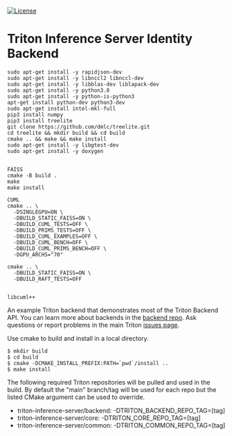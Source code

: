 <!--
# Copyright (c) 2020, NVIDIA CORPORATION. All rights reserved.
#
# Redistribution and use in source and binary forms, with or without
# modification, are permitted provided that the following conditions
# are met:
#  * Redistributions of source code must retain the above copyright
#    notice, this list of conditions and the following disclaimer.
#  * Redistributions in binary form must reproduce the above copyright
#    notice, this list of conditions and the following disclaimer in the
#    documentation and/or other materials provided with the distribution.
#  * Neither the name of NVIDIA CORPORATION nor the names of its
#    contributors may be used to endorse or promote products derived
#    from this software without specific prior written permission.
#
# THIS SOFTWARE IS PROVIDED BY THE COPYRIGHT HOLDERS ``AS IS'' AND ANY
# EXPRESS OR IMPLIED WARRANTIES, INCLUDING, BUT NOT LIMITED TO, THE
# IMPLIED WARRANTIES OF MERCHANTABILITY AND FITNESS FOR A PARTICULAR
# PURPOSE ARE DISCLAIMED.  IN NO EVENT SHALL THE COPYRIGHT OWNER OR
# CONTRIBUTORS BE LIABLE FOR ANY DIRECT, INDIRECT, INCIDENTAL, SPECIAL,
# EXEMPLARY, OR CONSEQUENTIAL DAMAGES (INCLUDING, BUT NOT LIMITED TO,
# PROCUREMENT OF SUBSTITUTE GOODS OR SERVICES; LOSS OF USE, DATA, OR
# PROFITS; OR BUSINESS INTERRUPTION) HOWEVER CAUSED AND ON ANY THEORY
# OF LIABILITY, WHETHER IN CONTRACT, STRICT LIABILITY, OR TORT
# (INCLUDING NEGLIGENCE OR OTHERWISE) ARISING IN ANY WAY OUT OF THE USE
# OF THIS SOFTWARE, EVEN IF ADVISED OF THE POSSIBILITY OF SUCH DAMAGE.
-->

[![License](https://img.shields.io/badge/License-BSD3-lightgrey.svg)](https://opensource.org/licenses/BSD-3-Clause)

# Triton Inference Server Identity Backend


```
sudo apt-get install -y rapidjson-dev
sudo apt-get install -y libnccl2 libnccl-dev
sudo apt-get install -y libblas-dev liblapack-dev
sudo apt-get install -y python3.8
sudo apt-get install -y python-is-python3
apt-get install python-dev python3-dev
sudo apt-get install intel-mkl-full
pip3 install numpy
pip3 install treelite
git clone https://github.com/dmlc/treelite.git
cd treelite && mkdir build && cd build
cmake .. && make && make install
sudo apt-get install -y libgtest-dev
sudo apt-get install -y doxygen


FAISS
cmake -B build .
make
make install

CUML
cmake .. \
  -DSINGLEGPU=ON \
  -DBUILD_STATIC_FAISS=ON \
  -DBUILD_CUML_TESTS=OFF \
  -DBUILD_PRIMS_TESTS=OFF \
  -DBUILD_CUML_EXAMPLES=OFF \
  -DBUILD_CUML_BENCH=OFF \
  -DBUILD_CUML_PRIMS_BENCH=OFF \
  -DGPU_ARCHS="70"

cmake .. \
  -DBUILD_STATIC_FAISS=ON \
  -DBUILD_RAFT_TESTS=OFF


libcuml++

```

An example Triton backend that demonstrates most of the Triton Backend
API. You can learn more about backends in the [backend
repo](https://github.com/triton-inference-server/backend). Ask
questions or report problems in the main Triton [issues
page](https://github.com/triton-inference-server/server/issues).

Use cmake to build and install in a local directory.

```
$ mkdir build
$ cd build
$ cmake -DCMAKE_INSTALL_PREFIX:PATH=`pwd`/install ..
$ make install
```

The following required Triton repositories will be pulled and used in
the build. By default the "main" branch/tag will be used for each repo
but the listed CMake argument can be used to override.

* triton-inference-server/backend: -DTRITON_BACKEND_REPO_TAG=[tag]
* triton-inference-server/core: -DTRITON_CORE_REPO_TAG=[tag]
* triton-inference-server/common: -DTRITON_COMMON_REPO_TAG=[tag]
